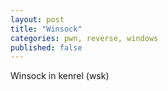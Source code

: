 ```yaml
---
layout: post
title: "Winsock"
categories: pwn, reverse, windows
published: false
---
```


Winsock in kenrel (wsk)
